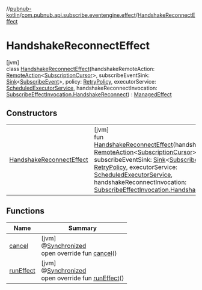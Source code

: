 //[pubnub-kotlin](../../../index.md)/[com.pubnub.api.subscribe.eventengine.effect](../index.md)/[HandshakeReconnectEffect](index.md)

# HandshakeReconnectEffect

[jvm]\
class [HandshakeReconnectEffect](index.md)(handshakeRemoteAction: [RemoteAction](../../com.pubnub.api.endpoints.remoteaction/-remote-action/index.md)&lt;[SubscriptionCursor](../../com.pubnub.api.subscribe.eventengine.event/-subscription-cursor/index.md)&gt;, subscribeEventSink: [Sink](../../com.pubnub.api.eventengine/-sink/index.md)&lt;[SubscribeEvent](../../com.pubnub.api.subscribe.eventengine.event/-subscribe-event/index.md)&gt;, policy: [RetryPolicy](../-retry-policy/index.md), executorService: [ScheduledExecutorService](https://docs.oracle.com/javase/8/docs/api/java/util/concurrent/ScheduledExecutorService.html), handshakeReconnectInvocation: [SubscribeEffectInvocation.HandshakeReconnect](../-subscribe-effect-invocation/-handshake-reconnect/index.md)) : [ManagedEffect](../../com.pubnub.api.eventengine/-managed-effect/index.md)

## Constructors

| | |
|---|---|
| [HandshakeReconnectEffect](-handshake-reconnect-effect.md) | [jvm]<br>fun [HandshakeReconnectEffect](-handshake-reconnect-effect.md)(handshakeRemoteAction: [RemoteAction](../../com.pubnub.api.endpoints.remoteaction/-remote-action/index.md)&lt;[SubscriptionCursor](../../com.pubnub.api.subscribe.eventengine.event/-subscription-cursor/index.md)&gt;, subscribeEventSink: [Sink](../../com.pubnub.api.eventengine/-sink/index.md)&lt;[SubscribeEvent](../../com.pubnub.api.subscribe.eventengine.event/-subscribe-event/index.md)&gt;, policy: [RetryPolicy](../-retry-policy/index.md), executorService: [ScheduledExecutorService](https://docs.oracle.com/javase/8/docs/api/java/util/concurrent/ScheduledExecutorService.html), handshakeReconnectInvocation: [SubscribeEffectInvocation.HandshakeReconnect](../-subscribe-effect-invocation/-handshake-reconnect/index.md)) |

## Functions

| Name | Summary |
|---|---|
| [cancel](cancel.md) | [jvm]<br>@[Synchronized](https://kotlinlang.org/api/latest/jvm/stdlib/kotlin.jvm/-synchronized/index.html)<br>open override fun [cancel](cancel.md)() |
| [runEffect](run-effect.md) | [jvm]<br>@[Synchronized](https://kotlinlang.org/api/latest/jvm/stdlib/kotlin.jvm/-synchronized/index.html)<br>open override fun [runEffect](run-effect.md)() |
